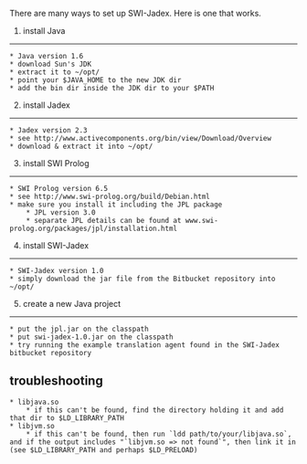 There are many ways to set up SWI-Jadex. Here is one that works.

1. install Java
---------------

    * Java version 1.6
    * download Sun's JDK
    * extract it to ~/opt/
    * point your $JAVA_HOME to the new JDK dir
    * add the bin dir inside the JDK dir to your $PATH


2. install Jadex
----------------

    * Jadex version 2.3
    * see http://www.activecomponents.org/bin/view/Download/Overview
    * download & extract it into ~/opt/


3. install SWI Prolog
---------------------

    * SWI Prolog version 6.5
    * see http://www.swi-prolog.org/build/Debian.html
    * make sure you install it including the JPL package
        * JPL version 3.0
        * separate JPL details can be found at www.swi-prolog.org/packages/jpl/installation.html


4. install SWI-Jadex
--------------------

    * SWI-Jadex version 1.0
    * simply download the jar file from the Bitbucket repository into ~/opt/


5. create a new Java project
----------------------------

    * put the jpl.jar on the classpath
    * put swi-jadex-1.0.jar on the classpath
    * try running the example translation agent found in the SWI-Jadex bitbucket repository


troubleshooting
---------------

    * libjava.so
        * if this can't be found, find the directory holding it and add that dir to $LD_LIBRARY_PATH
    * libjvm.so
        * if this can't be found, then run `ldd path/to/your/libjava.so`, and if the output includes "`libjvm.so => not found`", then link it in (see $LD_LIBRARY_PATH and perhaps $LD_PRELOAD)
